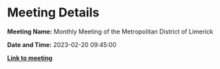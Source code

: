# Meeting Details

**Meeting Name:** Monthly Meeting of the Metropolitan District of Limerick

**Date and Time:** 2023-02-20 09:45:00

**<a href="https://www.limerick.ie/council/whats-on/monthly-meeting-of-the-metropolitan-district-of-limerick" target="_blank">Link to meeting</a>**
